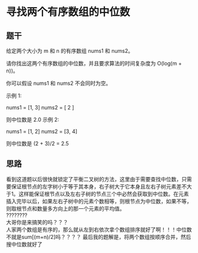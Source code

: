 寻找两个有序数组的中位数
===
题干
---
给定两个大小为 m 和 n 的有序数组 nums1 和 nums2。

请你找出这两个有序数组的中位数，并且要求算法的时间复杂度为 O(log(m + n))。

你可以假设 nums1 和 nums2 不会同时为空。

示例 1:

nums1 = [1, 3]
nums2 = [ 2 ]

则中位数是 2.0
示例 2:

nums1 = [1, 2]
nums2 = [3, 4]

则中位数是 (2 + 3)/2 = 2.5
	
思路
---
看到这道题以后很快就锁定了平衡二叉树的方法，这里由于需要查找中位数，只需要保证根节点的左字树小于等于其本身，右子树大于它本身且左右子树元素差不大于1。这样能保证根节点以及左右子树的节点三个中必然会获取到中位数。在元素插入完毕以后，如果左右子树中的元素个数相等，则根节点为中位数，如果不等，则取根节点和数量多方向上的那一个元素的平均值。		
????????	
大哥你是来搞笑的吗？？？		
人家两个数组是有序的，那么就从左到右依次拿个数组排序就好了啊！！！中位数不就是sum[(m+n)/2]吗？？？？
最后我的题解是，将两个数组按顺序合并，然后搜中位数就好了
